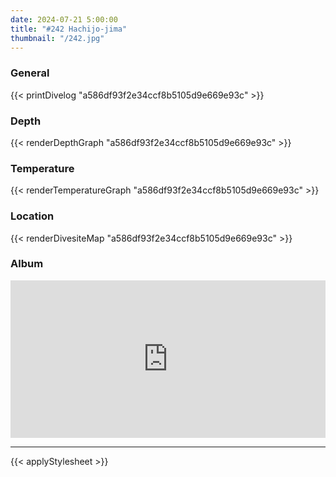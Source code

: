 ```yaml
---
date: 2024-07-21 5:00:00
title: "#242 Hachijo-jima"
thumbnail: "/242.jpg"
---
```


### General

{{< printDivelog "a586df93f2e34ccf8b5105d9e669e93c" >}}

### Depth

{{< renderDepthGraph "a586df93f2e34ccf8b5105d9e669e93c" >}}

### Temperature

{{< renderTemperatureGraph "a586df93f2e34ccf8b5105d9e669e93c" >}}

### Location

{{< renderDivesiteMap "a586df93f2e34ccf8b5105d9e669e93c" >}}

### Album

<div class='lr_embed' style='position: relative; padding-bottom: 50%; height: 0; overflow: hidden;'><iframe id='iframe' src='https://lightroom.adobe.com/embed/shares/4e0a1fe920a0409c827bece4c5edc84c/slideshow?background_color=%232D2D2D&color=%23999999' frameborder='0'style='width:100%; height:100%; position: absolute; top:0; left:0;' ></iframe></div>

---

{{< applyStylesheet >}}
